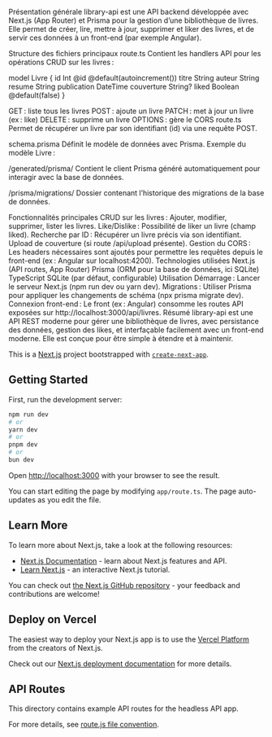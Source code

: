 Présentation générale
library-api est une API backend développée avec Next.js (App Router) et Prisma pour la gestion d’une bibliothèque de livres.
Elle permet de créer, lire, mettre à jour, supprimer et liker des livres, et de servir ces données à un front-end (par exemple Angular).

Structure des fichiers principaux
route.ts
Contient les handlers API pour les opérations CRUD sur les livres :

model Livre {
  id          Int      @id @default(autoincrement())
  titre       String
  auteur      String
  resume      String
  publication DateTime
  couverture  String?
  liked       Boolean  @default(false)
}

GET : liste tous les livres
POST : ajoute un livre
PATCH : met à jour un livre (ex : like)
DELETE : supprime un livre
OPTIONS : gère le CORS
route.ts
Permet de récupérer un livre par son identifiant (id) via une requête POST.

schema.prisma
Définit le modèle de données avec Prisma.
Exemple du modèle Livre :

/generated/prisma/
Contient le client Prisma généré automatiquement pour interagir avec la base de données.

/prisma/migrations/
Dossier contenant l’historique des migrations de la base de données.

Fonctionnalités principales
CRUD sur les livres :
Ajouter, modifier, supprimer, lister les livres.
Like/Dislike :
Possibilité de liker un livre (champ liked).
Recherche par ID :
Récupérer un livre précis via son identifiant.
Upload de couverture (si route /api/upload présente).
Gestion du CORS :
Les headers nécessaires sont ajoutés pour permettre les requêtes depuis le front-end (ex : Angular sur localhost:4200).
Technologies utilisées
Next.js (API routes, App Router)
Prisma (ORM pour la base de données, ici SQLite)
TypeScript
SQLite (par défaut, configurable)
Utilisation
Démarrage :
Lancer le serveur Next.js (npm run dev ou yarn dev).
Migrations :
Utiliser Prisma pour appliquer les changements de schéma (npx prisma migrate dev).
Connexion front-end :
Le front (ex : Angular) consomme les routes API exposées sur http://localhost:3000/api/livres.
Résumé
library-api est une API REST moderne pour gérer une bibliothèque de livres, avec persistance des données, gestion des likes, et interfaçable facilement avec un front-end moderne.
Elle est conçue pour être simple à étendre et à maintenir.


This is a [Next.js](https://nextjs.org) project bootstrapped with [`create-next-app`](https://nextjs.org/docs/app/api-reference/create-next-app).


## Getting Started

First, run the development server:

```bash
npm run dev
# or
yarn dev
# or
pnpm dev
# or
bun dev
```

Open [http://localhost:3000](http://localhost:3000) with your browser to see the result.

You can start editing the page by modifying `app/route.ts`. The page auto-updates as you edit the file.

## Learn More

To learn more about Next.js, take a look at the following resources:

- [Next.js Documentation](https://nextjs.org/docs) - learn about Next.js features and API.
- [Learn Next.js](https://nextjs.org/learn) - an interactive Next.js tutorial.

You can check out [the Next.js GitHub repository](https://github.com/vercel/next.js) - your feedback and contributions are welcome!

## Deploy on Vercel

The easiest way to deploy your Next.js app is to use the [Vercel Platform](https://vercel.com/new?utm_medium=default-template&filter=next.js&utm_source=create-next-app&utm_campaign=create-next-app-readme) from the creators of Next.js.

Check out our [Next.js deployment documentation](https://nextjs.org/docs/app/building-your-application/deploying) for more details.

## API Routes

This directory contains example API routes for the headless API app.

For more details, see [route.js file convention](https://nextjs.org/docs/app/api-reference/file-conventions/route).
